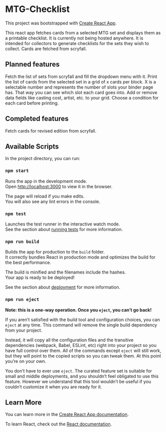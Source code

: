 # MTG-Checklist

This project was bootstrapped with [Create React App](https://github.com/facebook/create-react-app).

This react app fetches cards from a selected MTG set and displays them as a printable checklist.
It is currently not being hosted anywhere.
It is intended for collectors to generate checklists for the sets they wish to collect.
Cards are fetched from scryfall.

## Planned features

Fetch the list of sets from scryfall and fill the dropdown menu with it.
Print the list of cards from the selected set in a grid of x cards per block.
X is a selectable number and represents the number of slots your binder page has.
That way you can see which slot each card goes into.
Add or remove data fields like casting cost, artist, etc. to your grid.
Choose a condition for each card before printing.

## Completed features

Fetch cards for revised edition from scryfall.

## Available Scripts

In the project directory, you can run:

### `npm start`

Runs the app in the development mode.\
Open [http://localhost:3000](http://localhost:3000) to view it in the browser.

The page will reload if you make edits.\
You will also see any lint errors in the console.

### `npm test`

Launches the test runner in the interactive watch mode.\
See the section about [running tests](https://facebook.github.io/create-react-app/docs/running-tests) for more information.

### `npm run build`

Builds the app for production to the `build` folder.\
It correctly bundles React in production mode and optimizes the build for the best performance.

The build is minified and the filenames include the hashes.\
Your app is ready to be deployed!

See the section about [deployment](https://facebook.github.io/create-react-app/docs/deployment) for more information.

### `npm run eject`

**Note: this is a one-way operation. Once you `eject`, you can’t go back!**

If you aren’t satisfied with the build tool and configuration choices, you can `eject` at any time. This command will remove the single build dependency from your project.

Instead, it will copy all the configuration files and the transitive dependencies (webpack, Babel, ESLint, etc) right into your project so you have full control over them. All of the commands except `eject` will still work, but they will point to the copied scripts so you can tweak them. At this point you’re on your own.

You don’t have to ever use `eject`. The curated feature set is suitable for small and middle deployments, and you shouldn’t feel obligated to use this feature. However we understand that this tool wouldn’t be useful if you couldn’t customize it when you are ready for it.

## Learn More

You can learn more in the [Create React App documentation](https://facebook.github.io/create-react-app/docs/getting-started).

To learn React, check out the [React documentation](https://reactjs.org/).
